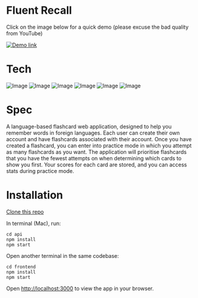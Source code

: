 # Fluent Recall

Click on the image below for a quick demo (please excuse the bad quality from YouTube)

[![Demo link](https://img.youtube.com/vi/RdIN3OW0Lqw/0.jpg)](https://www.youtube.com/watch?v=RdIN3OW0Lqw)

# Tech
![Image](https://img.shields.io/badge/React-20232A?style=for-the-badge&logo=react&logoColor=61DAFB)
![Image](https://shields.io/badge/TypeScript-3178C6?logo=TypeScript&logoColor=FFF&style=for-the-badge)
![Image](https://img.shields.io/badge/node.js-6DA55F?style=for-the-badge&logo=node.js&logoColor=white)
![Image](https://img.shields.io/badge/Express.js-000000?style=for-the-badge&logo=express&logoColor=white)
![Image](https://img.shields.io/badge/MongoDB--green?style=for-the-badge&logo=mongodb)
![Image](https://img.shields.io/badge/Postman-FF6C37?style=for-the-badge&logo=Postman&logoColor=white)

# Spec

A language-based flashcard web application, designed to help you remember words in foreign languages. Each user can create their own account and have flashcards associated with their account. Once you have created a flashcard, you can enter into practice mode in which you attempt as many flashcards as you want. The application will prioritise flashcards that you have the fewest attempts on when determining which cards to show you first. Your scores for each card are stored, and you can access stats during practice mode.

# Installation

[Clone this repo](https://github.com/tbuller/fluent-recall.git)

In terminal (Mac), run:

```
cd api
npm install
npm start
```
Open another terminal in the same codebase:
```
cd frontend
npm install
npm start
```

Open [http://localhost:3000](http://localhost:3000) to view the app in your browser.



